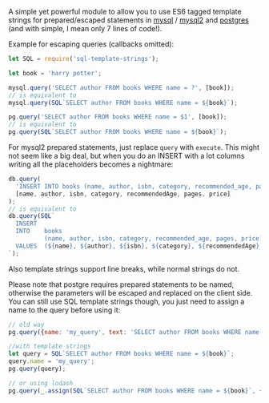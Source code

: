 A simple yet powerful module to allow you to use ES6 tagged template strings for prepared/escaped statements in [mysql](https://www.npmjs.com/package/mysql) / [mysql2](https://www.npmjs.com/package/mysql2) and [postgres](https://www.npmjs.com/package/pq) (and with simple, I mean only 7 lines of code!).

Example for escaping queries (callbacks omitted):
```js
let SQL = require('sql-template-strings');

let book = 'harry potter';

mysql.query('SELECT author FROM books WHERE name = ?', [book]);
// is equivalent to
mysql.query(SQL`SELECT author FROM books WHERE name = ${book}`);

pg.query('SELECT author FROM books WHERE name = $1', [book]);
// is equivalent to
pg.query(SQL`SELECT author FROM books WHERE name = ${book}`);
```
For mysql2 prepared statements, just replace `query` with `execute`.
This might not seem like a big deal, but when you do an INSERT with a lot columns writing all the placeholders becomes a nightmare:

```js
db.query(
  'INSERT INTO books (name, author, isbn, category, recommended_age, pages, price) VALUES (?, ?, ?, ?, ?, ?, ?)',
  [name, author, isbn, category, recommendedAge, pages, price]
);
// is equivalent to
db.query(SQL`
  INSERT
  INTO    books
          (name, author, isbn, category, recommended_age, pages, price)
  VALUES  (${name}, ${author}, ${isbn}, ${category}, ${recommendedAge}, ${pages}, ${price})
`);
```
Also template strings support line breaks, while normal strings do not.

Please note that postgre requires prepared statements to be named, otherwise the parameters will be escaped and replaced on the client side.
You can still use SQL template strings though, you just need to assign a name to the query before using it:
```js
// old way
pg.query({name: 'my_query', text: 'SELECT author FROM books WHERE name = $1', values: [book]});

//with template strings
let query = SQL`SELECT author FROM books WHERE name = ${book}`;
query.name = 'my_query';
pg.query(query);

// or using lodash
pg.query(_.assign(SQL`SELECT author FROM books WHERE name = ${book}`, {name: 'my_query'}))
```